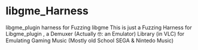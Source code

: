# libgme_Harness
libgme_plugin harness for Fuzzing libgme
This is just a Fuzzing Harness for Libgme_plugin , a Demuxer (Actually 🤓: an Emulator) Library (in VLC) for Emulating Gaming Music (Mostly old School SEGA & Nintedo Music)
